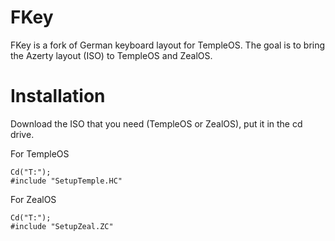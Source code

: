 # FKey

FKey is a fork of German keyboard layout for TempleOS.
The goal is to bring the Azerty layout (ISO) to TempleOS and ZealOS.

# Installation

Download the ISO that you need (TempleOS or ZealOS), put it in the cd drive.

For TempleOS

```
Cd("T:");
#include "SetupTemple.HC"
```

For ZealOS

```
Cd("T:");
#include "SetupZeal.ZC"
```
